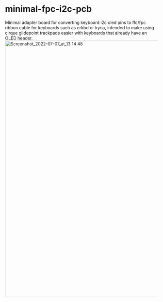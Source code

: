# minimal-fpc-i2c-pcb
Minimal adapter board for converting keyboard i2c oled pins to ffc/fpc ribbon cable for keyboards such as crkbd or kyria, intended to make using cirque glidepoint trackpads easier with keyboards that already have an OLED header.
<img width="841" alt="Screenshot_2022-07-07_at_13 14 48" src="https://user-images.githubusercontent.com/19674258/177773317-9b9e2e26-6b3b-4478-bfce-c52ee5c3ee93.png">
